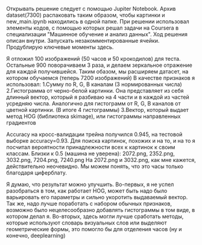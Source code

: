 Открывать решение следует с помощью Jupiter Notebook. 
Архив dataset(7300) распаковать таким образом, чтобы картинки и new_main.ipynb находились в одной папке.
При решении использовал элементы кодов, с помощью которых решал задачи на Coursera в специализации "Машинное обучение и анализ данных".
Ход решения описан внутри. Запускать незакомментированные ячейки.
Продублирую ключевые моменты здесь.


Я отложил 100 изображений (50 часов и 50 крокодилов) для теста. Остальные 900 поворачиваем 3 раза, и делаем зеркальное отражение для каждой получившейся. Таким обазом, мы расширяем датасет, на котором обучаемся (теперь 7200 изображений)
В качестве признаков я использовал:
1.Сумму по R, G, B каналам (3 нормированных числа)
2.Гистограмма от черно-белой картинки. Она представляет из себя длинный вектор, который я разбиваю на 4 части и в каждой из частей усредняю числа. Аналогично для гистограмм от R, G, B каналов от цветной картинки. (В итоге 4 гистограммы)
3.Вектор, который выдает метод HOG (библиотека skimage), или гистограммы направленных градиентов

  Accuracy на кросс-валидации трейна получился 0.945, на тестовой выборке accuracy=0.93.
Для поиска картинок, похожих и на то, и на то я посчитал вероятности принадлежности всех к картинок к своим классам. Близки к 0.5 (машина не уверена): 2072.png, 2352.png, 3032.png, 7204.png, 7240.png
  На 2072.png и 3032.png, как мне кажется, действительно неочевидно. Мы можем понять, что это часы только благодаря циферблату.
  
  Я думаю, что результат можно улучшить. Во-первых, я не успел разобраться в том, как работает HOG, может быть надо было варьировать его параметры и сильно укоротить выдаваемый вектор. Так же, надо лучше поработать с набором обычных признаков, возможно было нецелесообразно добавлять гистограммы в том виде, в котором делал я. Во-вторых, здесь могли лучше сработать методы, которые используют словарь визуальных слов или выделяют геометрические формы, это помогло бы для отделения часов (ну и конечно, deeplearning)
